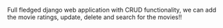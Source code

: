 Full fledged django web application with CRUD functionality, we can add the movie ratings, update, delete and search for the movies!!
